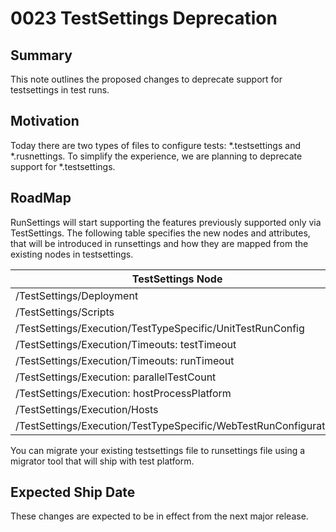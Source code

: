# 0023 TestSettings Deprecation

## Summary

This note outlines the proposed changes to deprecate support for testsettings in test runs.

## Motivation

Today there are two types of files to configure tests: *.testsettings and *.rusnettings. To simplify the experience, we are planning to deprecate support for *.testsettings.

## RoadMap

RunSettings will start supporting the features previously supported only via TestSettings. The following table specifies the new nodes and attributes, that will be introduced in runsettings and how they are mapped from the existing nodes in testsettings.

| TestSettings Node                                                   | RunSettings Node                                                           |
|---------------------------------------------------------------------|----------------------------------------------------------------------------|
|/TestSettings/Deployment                                             |/RunSettings/LegacySettings/Deployment                                      |
|/TestSettings/Scripts                                                |/RunSettings/LegacySettings/Scripts                                         |
|/TestSettings/Execution/TestTypeSpecific/UnitTestRunConfig           |/RunSettings/LegacySettings/Execution/TestTypeSpecific/UnitTestRunConfig    |
|/TestSettings/Execution/Timeouts: testTimeout                        |/RunSettings/LegacySettings/Execution/Timeouts: testTimeout                 |
|/TestSettings/Execution/Timeouts: runTimeout                         |/RunSettings/RunConfiguration/TestSessionTimeout                            |
|/TestSettings/Execution: parallelTestCount                           |/RunSettings/LegacySettings/Execution: parallelTestCount                    |
|/TestSettings/Execution: hostProcessPlatform                         |/RunSettings/LegacySettings/Execution: hostProcessPlatform                  |
|/TestSettings/Execution/Hosts                                        |/RunSettings/LegacySettings/Execution/Hosts                                 |
|/TestSettings/Execution/TestTypeSpecific/WebTestRunConfiguration     |/RunSettings/WebTestRunConfiguration                                        |

You can migrate your existing testsettings file to runsettings file using a migrator tool that will ship with test platform.

## Expected Ship Date

These changes are expected to be in effect from the next major release.
